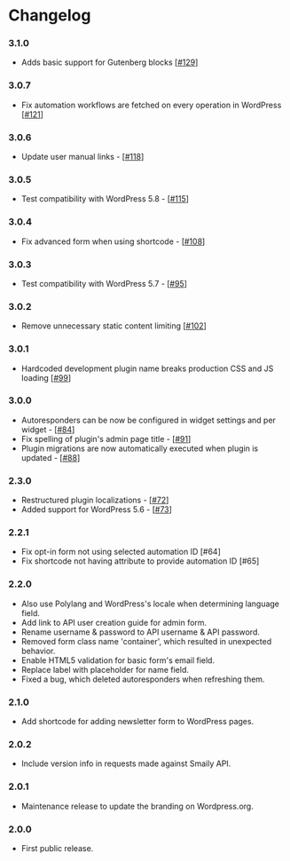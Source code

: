 # Changelog

### 3.1.0

- Adds basic support for Gutenberg blocks [[#129](https://github.com/sendsmaily/sendsmaily-wordpress-plugin/pull/129)]

### 3.0.7

- Fix automation workflows are fetched on every operation in WordPress [[#121](https://github.com/sendsmaily/sendsmaily-wordpress-plugin/pull/121)]

### 3.0.6

- Update user manual links - [[#118](https://github.com/sendsmaily/sendsmaily-wordpress-plugin/pull/118)]

### 3.0.5

- Test compatibility with WordPress 5.8 - [[#115](https://github.com/sendsmaily/sendsmaily-wordpress-plugin/pull/115)]

### 3.0.4

- Fix advanced form when using shortcode - [[#108](https://github.com/sendsmaily/sendsmaily-wordpress-plugin/pull/108)]

### 3.0.3

- Test compatibility with WordPress 5.7 - [[#95](https://github.com/sendsmaily/sendsmaily-wordpress-plugin/issues/95)]

### 3.0.2

- Remove unnecessary static content limiting [[#102](https://github.com/sendsmaily/sendsmaily-wordpress-plugin/pull/102)]

### 3.0.1

- Hardcoded development plugin name breaks production CSS and JS loading [[#99](https://github.com/sendsmaily/sendsmaily-wordpress-plugin/pull/99)]

### 3.0.0

- Autoresponders can be now be configured in widget settings and per widget - [[#84](https://github.com/sendsmaily/sendsmaily-wordpress-plugin/pull/84)]
- Fix spelling of plugin's admin page title - [[#91](https://github.com/sendsmaily/sendsmaily-wordpress-plugin/pull/91)]
- Plugin migrations are now automatically executed when plugin is updated - [[#88](https://github.com/sendsmaily/sendsmaily-wordpress-plugin/pull/88)]

### 2.3.0

- Restructured plugin localizations - [[#72](https://github.com/sendsmaily/sendsmaily-wordpress-plugin/issues/72)]
- Added support for WordPress 5.6 - [[#73](https://github.com/sendsmaily/sendsmaily-wordpress-plugin/issues/73)]

### 2.2.1

- Fix opt-in form not using selected automation ID [#64]
- Fix shortcode not having attribute to provide automation ID [#65]

### 2.2.0

- Also use Polylang and WordPress's locale when determining language field.
- Add link to API user creation guide for admin form.
- Rename username & password to API username & API password.
- Removed form class name 'container', which resulted in unexpected behavior.
- Enable HTML5 validation for basic form's email field.
- Replace label with placeholder for name field.
- Fixed a bug, which deleted autoresponders when refreshing them.

### 2.1.0

- Add shortcode for adding newsletter form to WordPress pages.

### 2.0.2

- Include version info in requests made against Smaily API.

### 2.0.1

- Maintenance release to update the branding on Wordpress.org.

### 2.0.0

- First public release.
